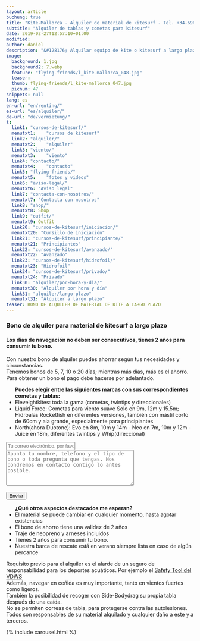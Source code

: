 ```yaml
---
layout: article
buchung: true
title: "Kite-Mallorca - Alquiler de material de kitesurf - Tel. +34-696-264729"
subtitle: "Alquiler de tablas y cometas para kitesurf"
date: 2019-02-27T12:57:10+01:00
modified: 
author: daniel
description: "&#128176; Alquilar equipo de kite o kitesurf a largo plazo y ahorrar? Para ti tenemos varios bonos de alquiler, utilizables en 2 años"
image:
  background: 1.jpg
  background2: 7.webp
  feature: "flying-friends/l_kite-mallorca_048.jpg"
  teaser:
  thumb: flying-friends/l_kite-mallorca_047.jpg
  picnum: 47
snippets: null
lang: es
en-url: "en/renting/"
es-url: "es/alquiler/"
de-url: "de/vermietung/"
t:
  link1: "cursos-de-kitesurf/"
  menutxt1:    "cursos de kitesurf"
  link2: "alquiler/"
  menutxt2:    "alquiler"
  link3: "viento/"
  menutxt3:    "viento"
  link4: "contacto/"
  menutxt4:    "contacto"
  link5: "flying-friends/"
  menutxt5:    "fotos y videos"
  link6: "aviso-legal/"
  menutxt6: "Aviso legal"
  link7: "contacta-con-nosotros/"
  menutxt7: "Contacta con nosotros"
  link8: "shop/"
  menutxt8: Shop
  link9: "outfit/"
  menutxt9: Outfit
  link20: "cursos-de-kitesurf/iniciacion/"
  menutxt20: "Cursillo de iniciación"
  link21: "cursos-de-kitesurf/principiante/"
  menutxt21: "Principiantes"
  link22: "cursos-de-kitesurf/avanzado/"
  menutxt22: "Avanzado"
  link23: "cursos-de-kitesurf/hidrofoil/"
  menutxt23: "Hidrofoil"
  link24: "cursos-de-kitesurf/privado/"
  menutxt24: "Privado"
  link30: "alquiler/por-hora-y-dia/"
  menutxt30: "Alquiler por hora y día"
  link31: "alquiler/largo-plazo"
  menutxt31: "Alquiler a largo plazo"
teaser: BONO DE ALQUILER DE MATERIAL DE KITE A LARGO PLAZO
---
```


<div id="bookingKitContainer"></div>
<script src="https://eu5.bookingkit.de/bkscript.js.php?cw=a03e5048263685b2ea6fd19deb2b34a8&lang=es&e=ed0aef615b80f2df794a536d750adcc2"></script>
<noscript>
<h3>Bono de alquiler para material de kitesurf a largo plazo</h3>
<h4>Los días de navegación no deben ser consecutivos, tienes 2 años para consumir tu bono.</h4>


<span>Con nuestro bono de alquiler puedes ahorrar según tus necesidades y circunstancias.<br>
Tenemos bonos de 5, 7, 10 o 20 días; mientras más días, más es el ahorro.<br>
Para obtener un bono el pago debe hacerse por adelantado.<br></span>
<ul><strong>Puedes elegir entre las siguientes marcas con sus correspondientes cometas y tablas:</strong><br>
<li>Eleveightkites: toda la gama (cometas, twintips y direccionales)</li>
<li>Liquid Force: Cometas para viento suave  Solo en 9m, 12m y 15.5m; Hidroalas Rocketfish en diferentes versiones, también con mástil corto de 60cm y ala grande, especialmente para principiantes</li>
<li>North(ahora Duotone): Evo en 8m, 10m y 14m - Neo en 7m, 10m y 12m - Juice en 18m, diferentes twintips y Whip(direccional)</li>
</ul>
<div class="item">
<form method="POST" action="https://formspree.io/team@kite-mallorca.com">
  <input type="email" name="_replyto" placeholder="Tu correo electrónico, por favor revísalo antes de enviar" required>
  <input type="hidden" name="_subject" value="Encuesta de reserva para un bono de alquiler a largo plazo">
  <textarea name="body" cols="40" rows="6" placeholder="Apunta tu nombre, telefono y el tipo de bono o toda pregunta que tengas. Nos pondremos en contacto contigo lo antes posible."></textarea>
  <span></span><br><br>
  <input type="hidden" name="_next" value="{{ site.url }}/es/gracias">
  <input type="submit" value="Enviar">
</form>
<ul><strong>¿Qué otros aspectos destacados me esperan?</strong>
  <li>El material se puede cambiar en cualquier momento, hasta agotar existencias</li>
  <li>El bono de ahorro tiene una validez de 2 años</li>
  <li>Traje de neopreno y arneses incluidos</li>
  <li>Tienes 2 años para consumir tu bono.</li>
  <li>Nuestra barca de rescate está en verano siempre lista en caso de algún percance</li>
</ul>
<span>Requisito previo para el alquiler es el alarde de un seguro de responsabilidad para los deportes acuáticos. Por ejemplo el <a href="https://cp.vdws.de/shop/insurance/VS19796" title="Seguro responsabilidad civil y accidentes para kitesurf">Safety Tool del VDWS</a><br>
Además, navegar en ceñida es muy importante, tanto en vientos fuertes como ligeros.<br>
También la posibilidad de recoger con Side-Bodydrag su propia tabla después de una caída.<br>
No se permiten correas de tabla, para protegerse contra las autolesiones.<br>
Todos son responsables de su material alquilado y cualquier daño a este y a terceros.</span>

</div>

{% include carousel.html %}
  
</noscript>